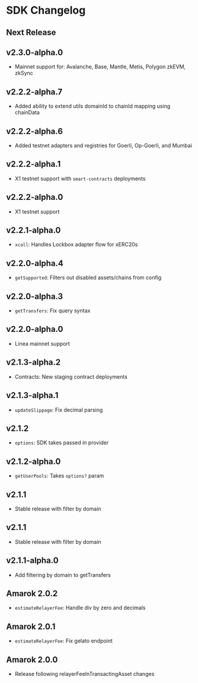 # SDK Changelog

## Next Release

## v2.3.0-alpha.0

- Mainnet support for: Avalanche, Base, Mantle, Metis, Polygon zkEVM, zkSync

## v2.2.2-alpha.7

- Added ability to extend utils domainId to chainId mapping using chainData

## v2.2.2-alpha.6

- Added testnet adapters and registries for Goerli, Op-Goerli, and Mumbai

## v2.2.2-alpha.1

- X1 testnet support with `smart-contracts` deployments

## v2.2.2-alpha.0

- X1 testnet support

## v2.2.1-alpha.0

- `xcall`: Handles Lockbox adapter flow for xERC20s

## v2.2.0-alpha.4

- `getSupported`: Filters out disabled assets/chains from config

## v2.2.0-alpha.3

- `getTransfers`: Fix query syntax

## v2.2.0-alpha.0

- Linea mainnet support

## v2.1.3-alpha.2

- Contracts: New staging contract deployments

## v2.1.3-alpha.1

- `updateSlippage`: Fix decimal parsing

## v2.1.2

- `options`: SDK takes passed in provider

## v2.1.2-alpha.0

- `getUserPools`: Takes `options?` param

## v2.1.1

- Stable release with filter by domain

## v2.1.1

- Stable release with filter by domain

## v2.1.1-alpha.0

- Add filtering by domain to getTransfers

## Amarok 2.0.2

- `estimateRelayerFee`: Handle div by zero and decimals

## Amarok 2.0.1

- `estimateRelayerFee`: Fix gelato endpoint

## Amarok 2.0.0

- Release following relayerFeeInTransactingAsset changes

